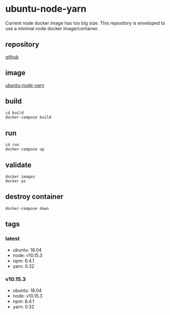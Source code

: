 # ubuntu-node-yarn

Current node docker image has too big size. 
This repository is enveloped to use a minimal node docker image/container. 

## repository
[github](https://github.com/rslvn/ubuntu-node-yarn)

## image
[ubuntu-node-yarn](https://cloud.docker.com/repository/docker/rslvn/ubuntu-node-yarn)

## build
```
cd build
docker-compose build
```

## run
```
cd run
docker-compose up
```

## validate
```
docker images
docker ps
```

## destroy container
```
docker-compose down
```

## tags
### latest
* ubuntu: 18.04
* node: v10.15.3
* npm: 6.4.1
* yarn: 0.32

### v10.15.3
* ubuntu: 18.04
* node: v10.15.3
* npm: 6.4.1
* yarn: 0.32